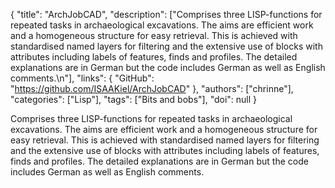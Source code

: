 {
  "title": "ArchJobCAD",
  "description": ["Comprises three LISP-functions for repeated tasks in archaeological excavations. The aims are efficient work and a homogeneous structure for easy retrieval. This is achieved with standardised named layers for filtering and the extensive use of blocks with attributes including labels of features, finds and profiles. The detailed explanations are in German but the code includes German as well as English comments.\n"],
  "links": {
    "GitHub": "https://github.com/ISAAKiel/ArchJobCAD"
  },
  "authors": ["chrinne"],
  "categories": ["Lisp"],
  "tags": ["Bits and bobs"],
  "doi": null
}

<!-- Generated by csv2md.R – do not edit by hand -->

Comprises three LISP-functions for repeated tasks in archaeological excavations. The aims are efficient work and a homogeneous structure for easy retrieval. This is achieved with standardised named layers for filtering and the extensive use of blocks with attributes including labels of features, finds and profiles. The detailed explanations are in German but the code includes German as well as English comments.

